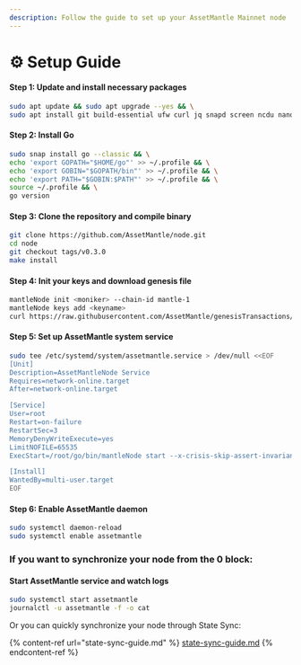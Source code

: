 ```yaml
---
description: Follow the guide to set up your AssetMantle Mainnet node
---
```


# ⚙ Setup Guide

#### Step 1: Update and install necessary packages

```bash
sudo apt update && sudo apt upgrade --yes && \
sudo apt install git build-essential ufw curl jq snapd screen ncdu nano fuse ufw --yes
```

#### Step 2: Install Go

```bash
sudo snap install go --classic && \
echo 'export GOPATH="$HOME/go"' >> ~/.profile && \
echo 'export GOBIN="$GOPATH/bin"' >> ~/.profile && \
echo 'export PATH="$GOBIN:$PATH"' >> ~/.profile && \
source ~/.profile && \
go version
```

#### Step 3: Clone the repository and compile binary

```bash
git clone https://github.com/AssetMantle/node.git
cd node
git checkout tags/v0.3.0
make install
```

#### Step 4: Init your keys and download genesis file

```bash
mantleNode init <moniker> --chain-id mantle-1
mantleNode keys add <keyname>
curl https://raw.githubusercontent.com/AssetMantle/genesisTransactions/main/mantle-1/final_genesis.json > $HOME/.mantleNode/config/genesis.json
```

#### Step 5: Set up AssetMantle system service

```bash
sudo tee /etc/systemd/system/assetmantle.service > /dev/null <<EOF
[Unit]
Description=AssetMantleNode Service
Requires=network-online.target
After=network-online.target

[Service]
User=root
Restart=on-failure
RestartSec=3
MemoryDenyWriteExecute=yes
LimitNOFILE=65535
ExecStart=/root/go/bin/mantleNode start --x-crisis-skip-assert-invariants

[Install]
WantedBy=multi-user.target
EOF
```

#### Step 6: Enable AssetMantle daemon

```bash
sudo systemctl daemon-reload
sudo systemctl enable assetmantle
```

### If you want to synchronize your node from the 0 block:

#### Start AssetMantle service and watch logs

```bash
sudo systemctl start assetmantle
journalctl -u assetmantle -f -o cat
```

Or you can quickly synchronize your node through State Sync:

{% content-ref url="state-sync-guide.md" %}
[state-sync-guide.md](state-sync-guide.md)
{% endcontent-ref %}
